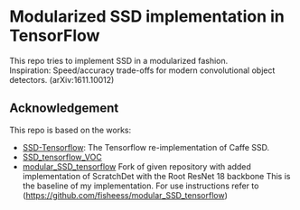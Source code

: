 # Modularized SSD implementation in TensorFlow

This repo tries to implement SSD in a modularized fashion.  
Inspiration: Speed/accuracy trade-offs for modern convolutional object detectors. (arXiv:1611.10012)

## Acknowledgement
This repo is based on the works:
* [SSD-Tensorflow](https://github.com/balancap/SSD-Tensorflow/): The Tensorflow re-implementation of Caffe SSD.
* [SSD_tensorflow_VOC](https://github.com/LevinJ/SSD_tensorflow_VOC)
* [modular_SSD_tensorflow](https://github.com/fisheess/modular_SSD_tensorflow) Fork of given repository with added implementation of ScratchDet with the Root ResNet 18 backbone
This is the baseline of my implementation.
For use instructions refer to (https://github.com/fisheess/modular_SSD_tensorflow)
